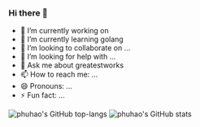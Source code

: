 ### Hi there 👋


- 🔭 I’m currently working on  
- 🌱 I’m currently learning golang 
- 👯 I’m looking to collaborate on ...
- 🤔 I’m looking for help with ...
- 💬 Ask me about  greatestworks
- 📫 How to reach me: ...
- 😄 Pronouns: ...
- ⚡ Fun fact: ...



![phuhao's GitHub top-langs](https://github-readme-stats.vercel.app/api/top-langs/?username=phuhao00&layout=compact)
![phuhao's GitHub stats](https://github-readme-stats.vercel.app/api?username=phuhao00&show_icons=true&theme=cobalt)

